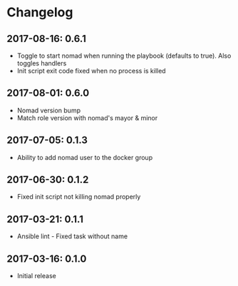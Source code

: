 # Changelog 

## 2017-08-16: 0.6.1
  
  - Toggle to start nomad when running the playbook (defaults to true).
    Also toggles handlers
  - Init script exit code fixed when no process is killed

## 2017-08-01: 0.6.0

  - Nomad version bump
  - Match role version with nomad's mayor & minor 

## 2017-07-05: 0.1.3

  - Ability to add nomad user to the docker group

## 2017-06-30: 0.1.2

  - Fixed init script not killing nomad properly

## 2017-03-21: 0.1.1

  - Ansible lint - Fixed task without name

## 2017-03-16: 0.1.0

  - Initial release

